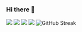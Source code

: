 ### Hi there 👋
![](https://github-readme-stats.vercel.app/api/top-langs/?username=prince00-7&theme=radical&hide_border=true)
![](https://github-profile-trophy.vercel.app/?username=prince00-7&margin-w=15&margin-h=15-ma&theme=radical&hide_border=true)
![](https://github-readme-stats.vercel.app/api?username=prince00-7&theme=radical&show_icons=true&count_private=true&hide_border=true)
![](https://activity-graph.herokuapp.com/graph?username=prince00-7&theme=react-dark&hide_border=true)
![GitHub Streak](http://github-readme-streak-stats.herokuapp.com?user=prince00-7&theme=cobalt&hide_border=true&fire=FF0000&dates=FFFFFF&background=000000&stroke=FF0000&currStreakNum=FF0000&ring=FFFFFF&sideNums=FF0000&currStreakLabel=FF0000&sideLabels=858585)

